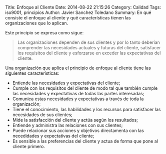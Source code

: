 Title: Enfoque al Cliente
Date: 2014-08-22 21:15:26
Category: Calidad
Tags:  iso9001, principios 
Author: Javier Sanchez Toledano
Summary: En qué consiste el enfoque al cliente y qué características tienen las organizaciones que lo aplican.

Este principio se expresa como sigue:

> Las organizaciones dependen de sus clientes y por lo tanto deberían comprender las necesidades actuales y futuras del cliente, satisfacer los requisitos del cliente y esforzarse en exceder las expectativas del cliente.

Una organización que aplica el principio de enfoque al cliente tiene las siguientes características:

+ Entiende las necesidades y expectativas del cliente;
+ Cumple con los requisitos del cliente de modo tal que también cumple las necesidades y expectativas de todas las partes interesadas;
+ Comunica estas necesidades y expectativas a través de toda la organización;
+ Tiene el conocimiento, las habilidades y los recursos para satisfacer las necesidades de sus clientes;
+ Mide la satisfacción del cliente y actúa según los resultados;
+ Entiende y administra las relaciones con sus clientes;
+ Puede relacionar sus acciones y objetivos directamenta con las necedidades y expectativas del cliente;
+ Es sensible a las preferencias del cliente y actua de forma que pone al cliente primero.

